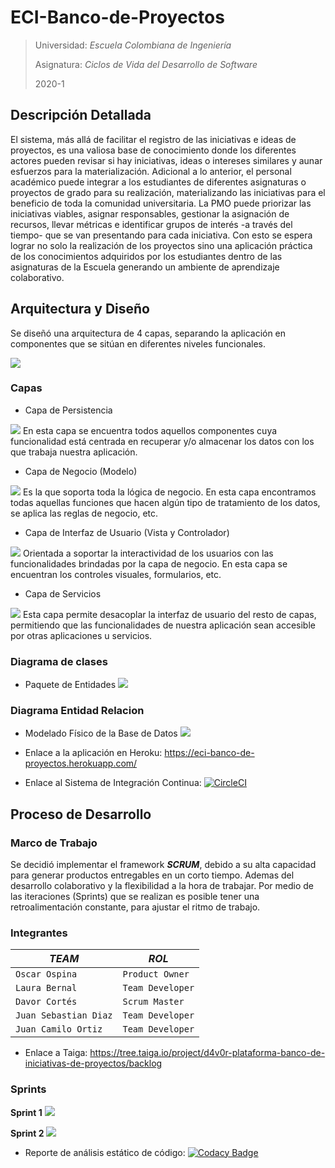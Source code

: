 # ECI-Banco-de-Proyectos


> Universidad: _Escuela Colombiana de Ingeniería_
>
> Asignatura:  _Ciclos de Vida del Desarrollo de Software_
>
> 2020-1

## Descripción Detallada

El sistema, más allá de facilitar el registro de las iniciativas e ideas de proyectos, es una valiosa base de conocimiento donde los diferentes actores pueden revisar si hay iniciativas, ideas o intereses similares y aunar esfuerzos para la materialización. Adicional a lo anterior, el personal académico puede integrar a los estudiantes de diferentes asignaturas o proyectos de grado para su realización, materializando las iniciativas para el beneficio de toda la comunidad universitaria. La PMO puede priorizar las iniciativas viables, asignar responsables, gestionar la asignación de recursos, llevar métricas e identificar grupos de interés -a través del tiempo- que se van presentando para cada iniciativa. Con esto se espera lograr no solo la realización de los proyectos sino una aplicación práctica de los conocimientos adquiridos por los estudiantes dentro de las asignaturas de la Escuela generando un ambiente de aprendizaje colaborativo.


## Arquitectura y Diseño
Se diseñó una arquitectura de 4 capas, separando la aplicación en componentes que se sitúan en diferentes niveles funcionales.

![](paquetes.PNG)

### Capas
- Capa de Persistencia


![](persistencia.PNG)
En esta capa se encuentra todos aquellos componentes cuya funcionalidad está centrada en recuperar y/o almacenar los datos con los que trabaja nuestra aplicación.

- Capa de Negocio (Modelo)


![](DClases.PNG)
Es la que soporta toda la lógica de negocio. En esta capa encontramos todas aquellas funciones que hacen algún tipo de tratamiento de los datos, se aplica las reglas de negocio, etc.


- Capa de Interfaz de Usuario (Vista y Controlador)


![](vista.PNG)
Orientada a soportar la interactividad de los usuarios con las funcionalidades brindadas por la capa de negocio. En esta capa se encuentran los controles visuales, formularios, etc.


- Capa de Servicios


![](servicios.PNG)
Esta capa permite desacoplar la interfaz de usuario del resto de capas, permitiendo que las funcionalidades de nuestra aplicación sean accesible por otras aplicaciones u servicios.


### Diagrama de clases
  + Paquete de Entidades
    ![](DClases.PNG)
    

### Diagrama Entidad Relacion
  + Modelado Físico de la Base de Datos
  ![](ER.png)
  
 - Enlace a la aplicación en Heroku: 
 https://eci-banco-de-proyectos.herokuapp.com/
 
 - Enlace al Sistema de Integración Continua: 
 [![CircleCI](https://circleci.com/gh/KubrikDevs/ECI-Banco-de-Proyectos.svg?style=svg)](https://circleci.com/gh/KubrikDevs/ECI-Banco-de-Proyectos)


## Proceso de Desarrollo 

### Marco de Trabajo

Se decidió implementar el framework ***SCRUM***, debido a su alta capacidad para generar productos entregables en un corto tiempo. Ademas del desarrollo colaborativo y la flexibilidad a la hora de trabajar. Por medio de las iteraciones (Sprints) que se realizan es posible tener una retroalimentación constante, para ajustar el ritmo de trabajo. 

### Integrantes

|   *TEAM*                      |        *ROL*                |
|-------------------------------|-----------------------------|
|`Oscar Ospina`                 |`Product Owner`              |
|`Laura Bernal`                 |`Team Developer`             |
|`Davor Cortés`                 |`Scrum Master`               |
|`Juan Sebastian Diaz`          |`Team Developer`             |
|`Juan Camilo Ortiz`            |`Team Developer`             |

- Enlace a Taiga:  https://tree.taiga.io/project/d4v0r-plataforma-banco-de-iniciativas-de-proyectos/backlog

### Sprints
__Sprint 1__
![](Sprint1.PNG)

__Sprint 2__
![](Sprint2.PNG)


- Reporte de análisis estático de código: [![Codacy Badge](https://app.codacy.com/project/badge/Grade/330bf988ba4642d0a5577bfcd0ac0f67)](https://www.codacy.com/gh/KubrikDevs/ECI-Banco-de-Proyectos?utm_source=github.com&amp;utm_medium=referral&amp;utm_content=KubrikDevs/ECI-Banco-de-Proyectos&amp;utm_campaign=Badge_Grade)





